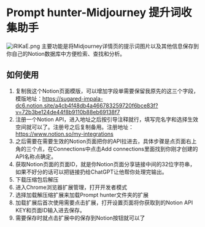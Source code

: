 # Prompt hunter-Midjourney 提升词收集助手
![iRIKaE.png](https://i.328888.xyz/2023/04/08/iRIKaE.png)
主要功能是将Midjourney详情页的提示词图片以及其他信息保存到你自己的Notion数据库中方便检索、查找和分析。
## 如何使用
1. 复制我这个Notion页面模版，可以增加字段单需要保留我原先的这三个字段，模版地址：https://sugared-impala-dc6.notion.site/a4cb4f48db4a466783259720f6bce83f?v=72b3be124de44f8b9110b88eb69138f7
2. 注册一个Notion API，进入地址之后按引导注释就行，填写完名字和选择生效空间就可以了。注册号之后复制备用。注册地址：https://www.notion.so/my-integrations
3. 之后需要在需要生效的Notion页面把你的API拉进去，具体步骤是点页面右上角的三个点，在Connections中点击Add connections里面找到你刚才创建的API名称点确定。
4. 获取Notion页面的页面ID，就是你Notion页面分享链接中间的32位字符串，如果不好分的话可以把链接扔给ChatGPT让他帮你处理完输出。
5. 下载压缩包后解压
6. 进入Chrome浏览器扩展管理，打开开发者模式
7. 选择加载解压缩扩展来加载Prompt hunter文件夹的扩展
8. 加载扩展后首次使用需要点击扩展，打开设置页面将你获取到的Notion API KEY和页面ID输入进去保存。
9. 需要保存时就点击扩展中的保存到Notion按钮就可以了
